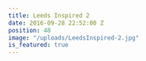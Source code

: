 ```yaml
---
title: Leeds Inspired 2
date: 2016-09-28 22:52:00 Z
position: 48
image: "/uploads/LeedsInspired-2.jpg"
is_featured: true
---
```


